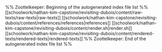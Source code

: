 %% Zoottelkeeper: Beginning of the autogenerated index file list  %%
 [[schoolwork/nathan-kim-capstone/revisiting-dubois/content/raw-texts/raw-texts|raw-texts]]
 [[schoolwork/nathan-kim-capstone/revisiting-dubois/content/references/references|references]]
 [[schoolwork/nathan-kim-capstone/revisiting-dubois/content/render.sh|render.sh]]
 [[schoolwork/nathan-kim-capstone/revisiting-dubois/content/rendered-texts/rendered-texts|rendered-texts]]
%% Zoottelkeeper: End of the autogenerated index file list  %%
